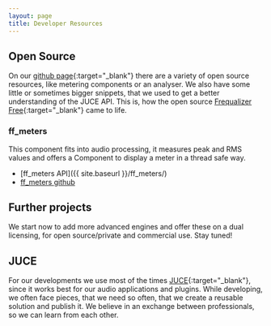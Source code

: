 ```yaml
---
layout: page
title: Developer Resources
---
```


## Open Source

On our [github page](https://github.com/ffAudio/){:target="_blank"} there are a variety of open source resources, like metering components or an analyser.
We also have some little or sometimes bigger snippets, that we used to get a better understanding of the JUCE API. This is, how the open source [Frequalizer Free](https://github.com/ffAudio/Frequalizer/){:target="_blank"} came to life.

### ff_meters

This component fits into audio processing, it measures peak and RMS values and offers a Component to display a meter in a thread safe way.

- [ff_meters API]({{ site.baseurl }}/ff_meters/)
- [ff_meters github](https://github.com/ffAudio/ff_meters/)

## Further projects

We start now to add more advanced engines and offer these on a dual licensing, for open source/private and commercial use. Stay tuned!

## JUCE

For our developments we use most of the times [JUCE](https://juce.com){:target="_blank"}, since it works best for our audio applications and plugins.
While developing, we often face pieces, that we need so often, that we create a reusable solution and publish it. We believe in an exchange between professionals, so we can learn from each other.

